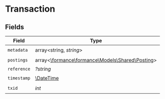 # Transaction


## Fields

| Field                                                                             | Type                                                                              | Required                                                                          | Description                                                                       | Example                                                                           |
| --------------------------------------------------------------------------------- | --------------------------------------------------------------------------------- | --------------------------------------------------------------------------------- | --------------------------------------------------------------------------------- | --------------------------------------------------------------------------------- |
| `metadata`                                                                        | array<string, *string*>                                                           | :heavy_check_mark:                                                                | N/A                                                                               | {"admin":"true"}                                                                  |
| `postings`                                                                        | array<[\formance\formance\Models\Shared\Posting](../../Models/Shared/Posting.md)> | :heavy_check_mark:                                                                | N/A                                                                               |                                                                                   |
| `reference`                                                                       | *?string*                                                                         | :heavy_minus_sign:                                                                | N/A                                                                               | ref:001                                                                           |
| `timestamp`                                                                       | [\DateTime](https://www.php.net/manual/en/class.datetime.php)                     | :heavy_check_mark:                                                                | N/A                                                                               |                                                                                   |
| `txid`                                                                            | *int*                                                                             | :heavy_check_mark:                                                                | N/A                                                                               |                                                                                   |